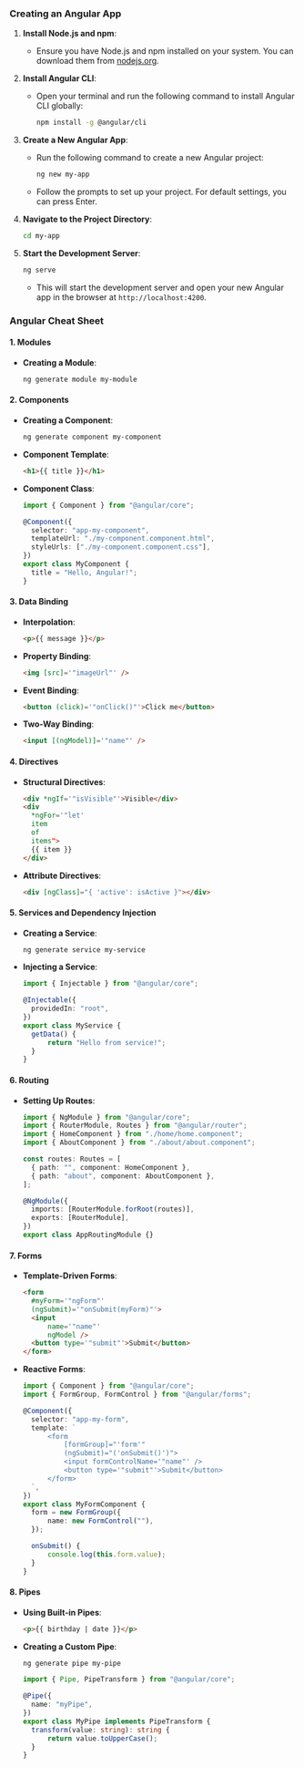 ### **Creating an Angular App**

1. **Install Node.js and npm**:

   - Ensure you have Node.js and npm installed on your system. You can download them from [nodejs.org](https://nodejs.org/).

2. **Install Angular CLI**:

   - Open your terminal and run the following command to install Angular CLI globally:
     ```bash
     npm install -g @angular/cli
     ```

3. **Create a New Angular App**:

   - Run the following command to create a new Angular project:
     ```bash
     ng new my-app
     ```
   - Follow the prompts to set up your project. For default settings, you can press Enter.

4. **Navigate to the Project Directory**:

   ```bash
   cd my-app
   ```

5. **Start the Development Server**:
   ```bash
   ng serve
   ```
   - This will start the development server and open your new Angular app in the browser at `http://localhost:4200`.

### **Angular Cheat Sheet**

#### **1. Modules**

- **Creating a Module**:
  ```bash
  ng generate module my-module
  ```

#### **2. Components**

- **Creating a Component**:
  ```bash
  ng generate component my-component
  ```
- **Component Template**:
  ```html
  <h1>{{ title }}</h1>
  ```
- **Component Class**:

  ```typescript
  import { Component } from "@angular/core";

  @Component({
  	selector: "app-my-component",
  	templateUrl: "./my-component.component.html",
  	styleUrls: ["./my-component.component.css"],
  })
  export class MyComponent {
  	title = "Hello, Angular!";
  }
  ```

#### **3. Data Binding**

- **Interpolation**:
  ```html
  <p>{{ message }}</p>
  ```
- **Property Binding**:
  ```html
  <img [src]='"imageUrl"' />
  ```
- **Event Binding**:
  ```html
  <button (click)='"onClick()"'>Click me</button>
  ```
- **Two-Way Binding**:
  ```html
  <input [(ngModel)]='"name"' />
  ```

#### **4. Directives**

- **Structural Directives**:
  ```html
  <div *ngIf='"isVisible"'>Visible</div>
  <div
  	*ngFor='"let'
  	item
  	of
  	items">
  	{{ item }}
  </div>
  ```
- **Attribute Directives**:
  ```html
  <div [ngClass]="{ 'active': isActive }"></div>
  ```

#### **5. Services and Dependency Injection**

- **Creating a Service**:
  ```bash
  ng generate service my-service
  ```
- **Injecting a Service**:

  ```typescript
  import { Injectable } from "@angular/core";

  @Injectable({
  	providedIn: "root",
  })
  export class MyService {
  	getData() {
  		return "Hello from service!";
  	}
  }
  ```

#### **6. Routing**

- **Setting Up Routes**:

  ```typescript
  import { NgModule } from "@angular/core";
  import { RouterModule, Routes } from "@angular/router";
  import { HomeComponent } from "./home/home.component";
  import { AboutComponent } from "./about/about.component";

  const routes: Routes = [
  	{ path: "", component: HomeComponent },
  	{ path: "about", component: AboutComponent },
  ];

  @NgModule({
  	imports: [RouterModule.forRoot(routes)],
  	exports: [RouterModule],
  })
  export class AppRoutingModule {}
  ```

#### **7. Forms**

- **Template-Driven Forms**:
  ```html
  <form
  	#myForm='"ngForm"'
  	(ngSubmit)='"onSubmit(myForm)"'>
  	<input
  		name='"name"'
  		ngModel />
  	<button type='"submit"'>Submit</button>
  </form>
  ```
- **Reactive Forms**:

  ```typescript
  import { Component } from "@angular/core";
  import { FormGroup, FormControl } from "@angular/forms";

  @Component({
  	selector: "app-my-form",
  	template: `
  		<form
  			[formGroup]="'form'"
  			(ngSubmit)="('onSubmit()')">
  			<input formControlName='"name"' />
  			<button type='"submit"'>Submit</button>
  		</form>
  	`,
  })
  export class MyFormComponent {
  	form = new FormGroup({
  		name: new FormControl(""),
  	});

  	onSubmit() {
  		console.log(this.form.value);
  	}
  }
  ```

#### **8. Pipes**

- **Using Built-in Pipes**:
  ```html
  <p>{{ birthday | date }}</p>
  ```
- **Creating a Custom Pipe**:

  ```bash
  ng generate pipe my-pipe
  ```

  ```typescript
  import { Pipe, PipeTransform } from "@angular/core";

  @Pipe({
  	name: "myPipe",
  })
  export class MyPipe implements PipeTransform {
  	transform(value: string): string {
  		return value.toUpperCase();
  	}
  }
  ```
